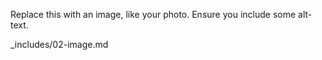 Replace this with an image, like your photo. Ensure you include some alt-text.

_includes/02-image.md

